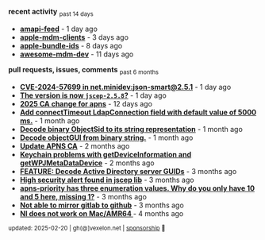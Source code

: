 **recent activity** <sub>past 14 days</sub>

  - **[amapi-feed](https://github.com/petarov/amapi-feed)** - 1 day ago
  - **[apple-mdm-clients](https://github.com/petarov/apple-mdm-clients)** - 3 days ago
  - **[apple-bundle-ids](https://github.com/petarov/apple-bundle-ids)** - 8 days ago
  - **[awesome-mdm-dev](https://github.com/petarov/awesome-mdm-dev)** - 11 days ago

**pull requests, issues, comments** <sub>past 6 months</sub>

  - **[CVE-2024-57699 in net.minidev:json-smart@2.5.1](https://github.com/AzureAD/microsoft-authentication-library-for-java/issues/908#issuecomment-2666788607)** - 1 day ago
  - **[The version is now `jscep-2.5.8`?](https://github.com/seize-the-dave/jscep/issues/364)** - 1 day ago
  - **[2025 CA change for apns](https://github.com/jchambers/pushy/issues/1098#issuecomment-2642780976)** - 12 days ago
  - **[Add connectTimeout LdapConnection field with default value of 5000 ms.](https://github.com/fengtan/ldap-explorer/pull/63)** - 1 month ago
  - **[Decode binary ObjectSid to its string representation](https://github.com/fengtan/ldap-explorer/pull/62)** - 1 month ago
  - **[Decode objectGUI from binary string.](https://github.com/fengtan/ldap-explorer/pull/60#issuecomment-2560302176)** - 1 month ago
  - **[Update APNS CA](https://github.com/petarov/apns-push-cmd/issues/11)** - 2 months ago
  - **[Keychain problems with getDeviceInformation and getWPJMetaDataDevice](https://github.com/AzureAD/microsoft-authentication-library-for-objc/issues/2393)** - 2 months ago
  - **[FEATURE: Decode Active Directory server GUIDs](https://github.com/fengtan/ldap-explorer/issues/33#issuecomment-2483148204)** - 3 months ago
  - **[High security alert found in jscep lib](https://github.com/seize-the-dave/jscep/issues/304#issuecomment-2468942681)** - 3 months ago
  - **[apns-priority has three enumeration values. Why do you only have 10 and 5 here, missing 1?](https://github.com/jchambers/pushy/issues/1088#issuecomment-2454831973)** - 3 months ago
  - **[Not able to mirror gitlab to github](https://github.com/cooperspencer/gickup/issues/200#issuecomment-2440167283)** - 3 months ago
  - **[NI does not work on Mac/AMR64 ](https://github.com/mukel/llama3.java/issues/19#issuecomment-2414532091)** - 4 months ago

<sub>updated: 2025-02-20 | gh(@]vexelon.net | [sponsorship](https://liberapay.com/petarov) :heart_decoration:</sub>